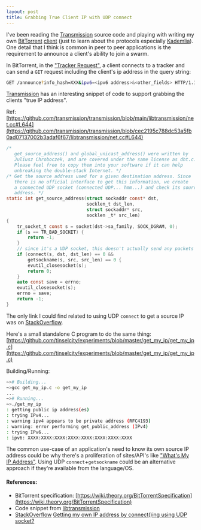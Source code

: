 ```yaml
---
layout: post
title: Grabbing True Client IP with UDP connect
---
```


I've been reading the [Transmission](https://github.com/transmission/transmission) source code and playing with writing my own [BitTorrent](https://en.wikipedia.org/wiki/BitTorrent) [client](https://github.com/tinselcity/ntrnt) (just to learn about the protocols especially [Kademlia](https://en.wikipedia.org/wiki/Kademlia)).  One detail that I think is common in peer to peer applications is the requirement to announce a client's ability to join a swarm.

In BitTorrent, in the ["Tracker Request"](https://wiki.theory.org/BitTorrentSpecification#Tracker_Request_Parameters), a client connects to a tracker and can send a `GET` request including the client's ip address in the query string:

```sh
GET /announce?info_hash=XXX&ipv6=<ipv6 address>&<other_fields> HTTP/1.1
```

[Transmission](https://github.com/transmission/transmission) has an interesting snippet of code to support grabbing the clients "true IP address".

Ref: [https://github.com/transmission/transmission/blob/main/libtransmission/net.cc#L644](https://github.com/transmission/transmission/blob/cec2195c788dc53a5fb0ad07137002b3adaf6f67/libtransmission/net.cc#L644)
```c
/*
   get_source_address() and global_unicast_address() were written by
   Juliusz Chroboczek, and are covered under the same license as dht.c.
   Please feel free to copy them into your software if it can help
   unbreaking the double-stack Internet. */
/* Get the source address used for a given destination address. Since
   there is no official interface to get this information, we create
   a connected UDP socket (connected UDP... hmm...) and check its source
   address. */
static int get_source_address(struct sockaddr const* dst,
                              socklen_t dst_len,
                              struct sockaddr* src,
                              socklen _t* src_len)
{
    tr_socket_t const s = socket(dst->sa_family, SOCK_DGRAM, 0);
    if (s == TR_BAD_SOCKET) {
        return -1;
    }
    // since it's a UDP socket, this doesn't actually send any packets
    if (connect(s, dst, dst_len) == 0 &&
        getsockname(s, src, src_len) == 0 {
        evutil_closesocket(s);
        return 0;
    }
    auto const save = errno;
    evutil_closesocket(s);
    errno = save;
    return -1;
}
```

The only link I could find related to using UDP `connect` to get a source IP was on [StackOverflow](https://stackoverflow.com/a/25879380).

Here's a small standalone C program to do the same thing:
[https://github.com/tinselcity/experiments/blob/master/get_my_ip/get_my_ip.c](https://github.com/tinselcity/experiments/blob/master/get_my_ip/get_my_ip.c)

Building/Running:
```sh
~># Building...
~>gcc get_my_ip.c -o get_my_ip
...
~># Running...
~>./get_my_ip 
: getting public ip address(es)
: trying IPv4...
: warning ipv4 appears to be private address (RFC4193)
: warning: error performing get_public_address (IPv4)
: trying IPv6...
: ipv6: XXXX:XXXX:XXXX:XXXX:XXXX:XXXX:XXXX:XXXX
```

The common use-case of an application's need to know its own source IP address could be why there's a proliferation of sites/API's like ["What's My IP Address"](https://whatismyipaddress.com).  Using UDP `connect`+`getsockname` could be an alternative approach if they're available from the language/OS.

#### References:

- BitTorrent specification: [https://wiki.theory.org/BitTorrentSpecification](https://wiki.theory.org/BitTorrentSpecification)
- Code snippet from [libtransmission](https://github.com/transmission/transmission/blob/cec2195c788dc53a5fb0ad07137002b3adaf6f67/libtransmission/net.cc#L644)
- [StackOverflow](https://stackoverflow.com/) [Getting my own IP address by connect()ing using UDP socket?](https://stackoverflow.com/questions/25879280/getting-my-own-ip-address-by-connecting-using-udp-socket)


